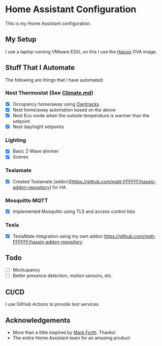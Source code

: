 # Home Assistant Configuration

This is my Home Assistant configuration.

## My Setup

I use a laptop running VMware ESXi, on this I use the [Hassio](https://www.home-assistant.io/hassio/) OVA image.

## Stuff That I Automate

The following are things that I have automated:

### Nest Thermostat (See [Climate.md](packages/background/Climate.md))

- [x] Occupancy home/away using [Owntracks](https://www.home-assistant.io/components/device_tracker.owntracks/)
- [x] Nest home/away automation based on the above
- [x] Nest Eco mode when the outside temperature is warmer than the setpoint
- [x] Nest day/night setpoints

### Lighting

- [x] Basic Z-Wave dimmer
- [x] Scenes

### Teslamate

- [x] Created Teslamate [addon][https://github.com/matt-FFFFFF/hassio-addon-repository] for HA

### Mosquitto MQTT

- [x] Implemented Mosquitto using TLS and access control lists

### Tesla

- [x] TeslaMate integration using my own addon https://github.com/matt-FFFFFF/hassio-addon-repository

## Todo

- [ ] Mockupancy
- [ ] Better presence detection, motion sensors, etc.

## CI/CD

I use GitHub Actions to provide test services.

## Acknowledgements

- More than a little inspired by [Mark Forth](https://github.com/mf-social). Thanks!
- The entire Home Assistant team for an amazing product
